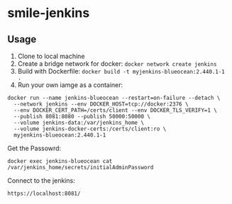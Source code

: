 # smile-jenkins

## Usage

1. Clone to local machine
2. Create a bridge network for docker: `docker network create jenkins`
3. Build with Dockerfile: `docker build -t myjenkins-blueocean:2.440.1-1 .`
4. Run your own iamge as a container:

```shell
docker run --name jenkins-blueocean --restart=on-failure --detach \
  --network jenkins --env DOCKER_HOST=tcp://docker:2376 \
  --env DOCKER_CERT_PATH=/certs/client --env DOCKER_TLS_VERIFY=1 \
  --publish 8081:8080 --publish 50000:50000 \
  --volume jenkins-data:/var/jenkins_home \
  --volume jenkins-docker-certs:/certs/client:ro \
  myjenkins-blueocean:2.440.1-1
```

Get the Passowrd:

```shell
docker exec jenkins-blueocean cat /var/jenkins_home/secrets/initialAdminPassword
```

Connect to the jenkins:

```shell
https://localhost:8081/
```
